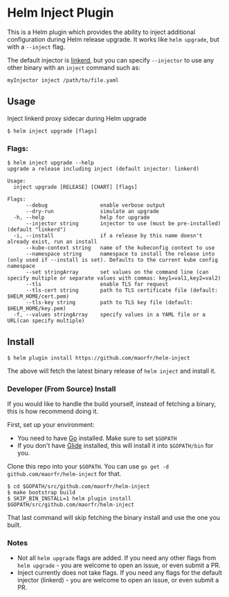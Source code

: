 # Helm Inject Plugin

This is a Helm plugin which provides the ability to inject additional configuration during Helm release upgrade. It works like
`helm upgrade`, but with a `--inject` flag.

The default injector is [linkerd](https://linkerd.io/), but you can specify `--injector` to use any other binary with an `inject` command such as:
```
myInjector inject /path/to/file.yaml
```

## Usage

Inject linkerd proxy sidecar during Helm upgrade

```
$ helm inject upgrade [flags]
```

### Flags:

```
$ helm inject upgrade --help
upgrade a release including inject (default injector: linkerd)

Usage:
  inject upgrade [RELEASE] [CHART] [flags]

Flags:
      --debug                 enable verbose output
      --dry-run               simulate an upgrade
  -h, --help                  help for upgrade
      --injector string       injector to use (must be pre-installed) (default "linkerd")
  -i, --install               if a release by this name doesn't already exist, run an install
      --kube-context string   name of the kubeconfig context to use
      --namespace string      namespace to install the release into (only used if --install is set). Defaults to the current kube config namespace
      --set stringArray       set values on the command line (can specify multiple or separate values with commas: key1=val1,key2=val2)
      --tls                   enable TLS for request
      --tls-cert string       path to TLS certificate file (default: $HELM_HOME/cert.pem)
      --tls-key string        path to TLS key file (default: $HELM_HOME/key.pem)
  -f, --values stringArray    specify values in a YAML file or a URL(can specify multiple)
```


## Install

```
$ helm plugin install https://github.com/maorfr/helm-inject
```

The above will fetch the latest binary release of `helm inject` and install it.

### Developer (From Source) Install

If you would like to handle the build yourself, instead of fetching a binary, this is how recommend doing it.

First, set up your environment:

- You need to have [Go](http://golang.org) installed. Make sure to set `$GOPATH`
- If you don't have [Glide](http://glide.sh) installed, this will install it into
  `$GOPATH/bin` for you.

Clone this repo into your `$GOPATH`. You can use `go get -d github.com/maorfr/helm-inject`
for that.

```
$ cd $GOPATH/src/github.com/maorfr/helm-inject
$ make bootstrap build
$ SKIP_BIN_INSTALL=1 helm plugin install $GOPATH/src/github.com/maorfr/helm-inject
```

That last command will skip fetching the binary install and use the one you built.

### Notes

* Not all `helm upgrade` flags are added. If you need any other flags from `helm upgrade` - you are welcome to open an issue, or even submit a PR.
* Inject currently does not take flags. If you need any flags for the default injector (linkerd) - you are welcome to open an issue, or even submit a PR.
